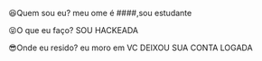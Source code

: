  😆Quem sou eu?
 meu ome é ####,sou estudante
 
 😝O que eu faço?
 SOU HACKEADA
 
 😎Onde eu resido?
eu moro em VC DEIXOU SUA CONTA LOGADA 










